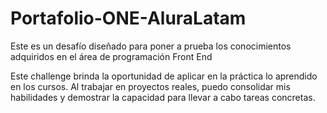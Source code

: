 # Portafolio-ONE-AluraLatam
Este es un desafío diseñado para poner a prueba los conocimientos adquiridos en el área de programación Front End

Este challenge brinda la oportunidad de aplicar en la práctica lo aprendido en los cursos. Al trabajar en proyectos reales, puedo consolidar mis habilidades y demostrar la capacidad para llevar a cabo tareas concretas.
